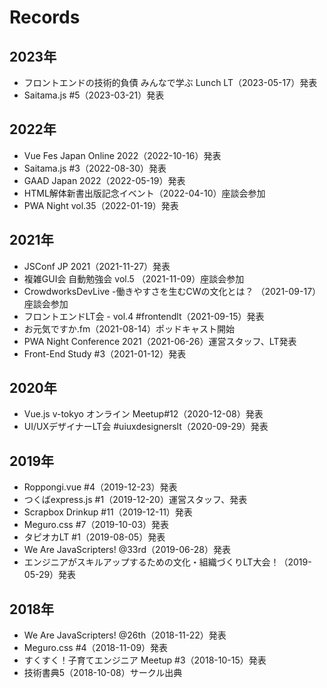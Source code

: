 # Records

## 2023年

* フロントエンドの技術的負債 みんなで学ぶ Lunch LT（2023-05-17）発表
* Saitama.js #5（2023-03-21）発表

## 2022年

* Vue Fes Japan Online 2022（2022-10-16）発表
* Saitama.js #3（2022-08-30）発表
* GAAD Japan 2022（2022-05-19）発表
* HTML解体新書出版記念イベント（2022-04-10）座談会参加
* PWA Night vol.35（2022-01-19）発表

## 2021年

* JSConf JP 2021（2021-11-27）発表
* 複雑GUI会 自動勉強会 vol.5 （2021-11-09）座談会参加
* CrowdworksDevLive -働きやすさを生むCWの文化とは？ （2021-09-17）座談会参加
* フロントエンドLT会 - vol.4 #frontendlt（2021-09-15）発表
* お元気ですか.fm（2021-08-14）ポッドキャスト開始
* PWA Night Conference 2021（2021-06-26）運営スタッフ、LT発表
* Front-End Study #3（2021-01-12）発表

## 2020年

* Vue.js v-tokyo オンライン Meetup#12（2020-12-08）発表
* UI/UXデザイナーLT会 #uiuxdesignerslt（2020-09-29）発表

## 2019年

* Roppongi.vue #4（2019-12-23）発表
* つくばexpress.js #1（2019-12-20）運営スタッフ、発表
* Scrapbox Drinkup #11（2019-12-11）発表
* Meguro.css #7（2019-10-03）発表
* タピオカLT #1（2019-08-05）発表
* We Are JavaScripters! @33rd（2019-06-28）発表
* エンジニアがスキルアップするための文化・組織づくりLT大会！（2019-05-29）発表

## 2018年

* We Are JavaScripters! @26th（2018-11-22）発表
* Meguro.css #4（2018-11-09）発表
* すくすく！子育てエンジニア Meetup #3（2018-10-15）発表
* 技術書典5（2018-10-08）サークル出典
